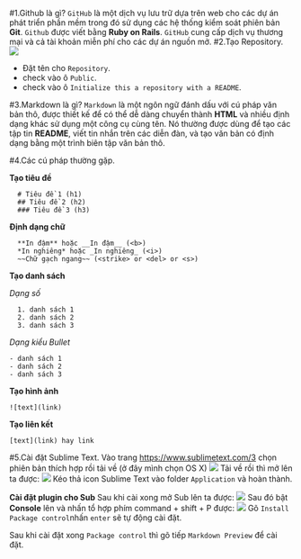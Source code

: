 #1.Github là gì?
  `GitHub` là một dịch vụ lưu trữ dựa trên web cho các dự án phát triển phần mềm trong đó sử dụng các hệ thống kiểm soát phiên bản **Git**.
  `Github` được viết bằng **Ruby on Rails**. `GitHub` cung cấp dịch vụ thương mại và cả tài khoản miễn phí cho các dự án nguồn mở.
#2.Tạo Repository.
  ![](http://i.imgur.com/QnrHz47.png)
  - Đặt tên cho `Repository`.
  - check vào ô `Public`.
  - check vào ô `Initialize this a repository with a README`.
  
#3.Markdown là gì?
  `Markdown` là một ngôn ngữ đánh dấu với cú pháp văn bản thô, được thiết kế để có thể dễ dàng chuyển thành **HTML** và nhiều định dạng khác sử dụng một công cụ cùng tên. Nó thường được dùng để tạo các tập tin **README**, viết tin nhắn trên các diễn đàn, và tạo văn bản có định dạng bằng một trình biên tập văn bản thô.

#4.Các cú pháp thường gặp.
  
  **Tạo tiêu đề**
  
      # Tiêu đề 1 (h1)
      ## Tiêu đề 2 (h2)
      ### Tiêu đề 3 (h3)
      
  **Định dạng chữ**
  
      **In đậm** hoặc __In đậm__ (<b>)
      *In nghiêng* hoặc _In nghiêng_ (<i>)
      ~~Chữ gạch ngang~~ (<strike> or <del> or <s>)
      
  **Tạo danh sách**
  
  *Dạng số*
      
      1. danh sách 1
      2. danh sách 2
      3. danh sách 3
      
  *Dạng kiểu Bullet*
     
    - danh sách 1
    - danh sách 2
    - danh sách 3
    
  **Tạo hình ảnh**
    
    ![text](link)
  
  **Tạo liên kết**
    
    [text](link) hay link
   
#5.Cài đặt Sublime Text.
  Vào trang https://www.sublimetext.com/3 chọn phiên bản thích hợp rồi tải về (ở đây mình chọn OS X)
  ![](http://i.imgur.com/koucW59.png)
  Tải về rồi thì mở lên ta được:
  ![](http://i.imgur.com/2xhcXIK.png)
  Kéo thả icon Sublime Text vào folder `Application` và hoàn thành.
  
  **Cài đặt plugin cho Sub**
  Sau khi cài xong mở Sub lên ta được:
  ![](http://i.imgur.com/ah5JPUS.png)
  Sau đó bật **Console** lên và nhấn tổ hợp phím command + shift + P được:
  ![](http://i.imgur.com/LCIuOHB.png)
  Gõ `Install Package control`nhấn `enter` sẽ tự động cài đặt.
  
  Sau khi cài đặt xong `Package control` thì gõ tiếp `Markdown Preview` để cài đặt.
  
    
    
    
    
    
    
    
    
    
  
      

